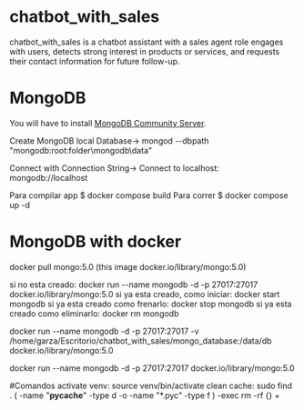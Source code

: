 # chatbot_with_sales
chatbot_with_sales is a chatbot assistant with a sales agent role engages with users, detects strong interest in products or services, and requests their contact information for future follow-up.

# MongoDB
You will have to install [MongoDB Community Server](https://www.mongodb.com/try/download/community).

Create MongoDB local Database->
mongod --dbpath "mongodb:root:folder\mongodb\data\"

Connect with Connection String-> Connect to localhost: mongodb://localhost

Para compilar app
$ docker compose build
Para correr
$ docker compose up -d


# MongoDB with docker

docker pull mongo:5.0
(this image docker.io/library/mongo:5.0)



si no esta creado:
docker run --name mongodb -d -p 27017:27017 docker.io/library/mongo:5.0
si ya esta creado, como iniciar: docker start mongodb
si ya esta creado como frenarlo: docker stop mongodb
si ya esta creado como eliminarlo: docker rm mongodb


docker run --name mongodb -d -p 27017:27017 -v /home/garza/Escritorio/chatbot_with_sales/mongo_database:/data/db docker.io/library/mongo:5.0

docker run --name mongodb -d -p 27017:27017 docker.io/library/mongo:5.0


#Comandos
activate venv: source venv/bin/activate
clean cache: sudo find . \( -name "__pycache__" -type d -o -name "*.pyc" -type f \) -exec rm -rf {} +
